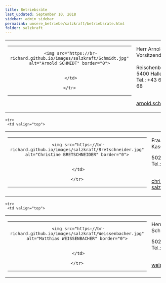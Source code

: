 ```yaml
---
title: Betriebsräte
last_updated: September 10, 2018
sidebar: admin_sidebar
permalink: unsere_betriebe/salzkraft/betriebsrate.html
folder: salzkraft
---
```


<tbody><tr>
     <td valign="top">
<!-- cacheInfo : 0603a62d9341a5ee66e76f3162994854 -->
<table cellpadding="0" cellspacing="0" border="0" summary="">
 <tbody><tr>
  <td valign="top" class="lauftext">
   <table cellpadding="0" cellspacing="0" border="0" summary="">
    <tbody><tr>
     <td width="217" class="kontaktimage" align="center" valign="middle">
     
     <img src="https://br-richard.github.io/images/salzkraft/Schmidt.jpg" alt="Arnold SCHMIDT" border="0">
     
		 
     </td>
     
    </tr>
   </tbody></table>
  </td>
  <td valign="top" class="lauftext" width="217">
   
   <span class="kontaktname">Herr Arnold SCHMIDT </span><br>
   <span class="kontaktfunktion">Vorsitzender</span><br>
   <br>Reischenbachweg 4<br>
   5400 Hallein
   <br>Tel.: +43 664 814 14 68
   
   <br><a href="mailto:arnold.schmidt@a1.net" class="kontaktemail">arnold.schmidt@a1.net</a>
  </td>
 </tr>
 
 
 
 
 
</tbody></table><!-- R:0.011729001998901  --></td>
    </tr>


    <tr>
     <td valign="top">
<!-- cacheInfo : b4994d033120e3f8893b0b8ccf930131 -->
<table cellpadding="0" cellspacing="0" border="0" summary="">
 <tbody><tr>
  <td valign="top" class="lauftext">
   <table cellpadding="0" cellspacing="0" border="0" summary="">
    <tbody><tr>
     <td width="217" class="kontaktimage" align="center" valign="middle">
     
     <img src="https://br-richard.github.io/images/salzkraft/Bretschneider.jpg" alt="Christine BRETSCHNEIDER" border="0">
     
		 
     </td>
     
    </tr>
   </tbody></table>
  </td>
  <td valign="top" class="lauftext" width="217">
   
   <span class="kontaktname">Frau Christine BRETSCHNEIDER </span><br>
   <span class="kontaktfunktion">Kassierin</span><br>
   
   5020 Salzburg
   <br>Tel.: +43 664 814 14 56
   
   <br><a href="mailto:christine.bretschneider@columbus-salzburg.com" class="kontaktemail">christine.bretschneider@columbus-salzburg.com</a>
  </td>
 </tr>
 
 
 
 
 
</tbody></table><!-- R:0.013031959533691  --></td>
    </tr>



    <tr>
     <td valign="top">
<!-- cacheInfo : 0e84bd564bdd5b6f3096cb49977c1620 -->
<table cellpadding="0" cellspacing="0" border="0" summary="">
 <tbody><tr>
  <td valign="top" class="lauftext">
   <table cellpadding="0" cellspacing="0" border="0" summary="">
    <tbody><tr>
     <td width="217" class="kontaktimage" align="center" valign="middle">
     
     <img src="https://br-richard.github.io/images/salzkraft/Weissenbacher.jpg" alt="Matthias WEISSENBACHER" border="0">
     
		 
     </td>
     
    </tr>
   </tbody></table>
  </td>
  <td valign="top" class="lauftext" width="217">
   
   <span class="kontaktname">Herr Matthias WEISSENBACHER </span><br>
   <span class="kontaktfunktion">Schriftführer</span><br>
   
   5020 
   <br>Tel.: +43 650 980 65 22
   
   <br><a href="mailto:weisenbacher.matthias@gmail.com" class="kontaktemail">weisenbacher.matthias@gmail.com</a>
  </td>
 </tr>
 
 
 
 
 
</tbody></table><!-- R:0.013900995254517  --></td>
    </tr>

   </tbody>
